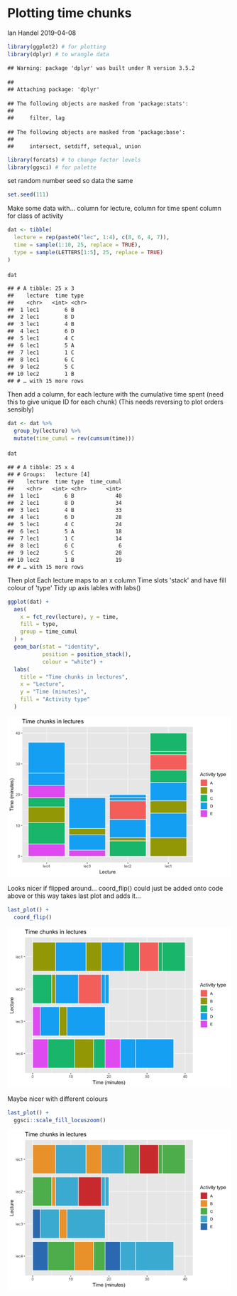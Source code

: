 Plotting time chunks
================
Ian Handel
2019-04-08

``` r
library(ggplot2) # for plotting
library(dplyr) # to wrangle data
```

    ## Warning: package 'dplyr' was built under R version 3.5.2

    ## 
    ## Attaching package: 'dplyr'

    ## The following objects are masked from 'package:stats':
    ## 
    ##     filter, lag

    ## The following objects are masked from 'package:base':
    ## 
    ##     intersect, setdiff, setequal, union

``` r
library(forcats) # to change factor levels
library(ggsci) # for palette
```

set random number seed so data the same

``` r
set.seed(111)
```

Make some data with... column for lecture, column for time spent column for class of activity

``` r
dat <- tibble(
  lecture = rep(paste0("lec", 1:4), c(8, 6, 4, 7)),
  time = sample(1:10, 25, replace = TRUE),
  type = sample(LETTERS[1:5], 25, replace = TRUE)
)

dat
```

    ## # A tibble: 25 x 3
    ##    lecture  time type 
    ##    <chr>   <int> <chr>
    ##  1 lec1        6 B    
    ##  2 lec1        8 D    
    ##  3 lec1        4 B    
    ##  4 lec1        6 D    
    ##  5 lec1        4 C    
    ##  6 lec1        5 A    
    ##  7 lec1        1 C    
    ##  8 lec1        6 C    
    ##  9 lec2        5 C    
    ## 10 lec2        1 B    
    ## # … with 15 more rows

Then add a column, for each lecture with the cumulative time spent (need this to give unique ID for each chunk) (This needs reversing to plot orders sensibly)

``` r
dat <- dat %>%
  group_by(lecture) %>%
  mutate(time_cumul = rev(cumsum(time)))

dat
```

    ## # A tibble: 25 x 4
    ## # Groups:   lecture [4]
    ##    lecture  time type  time_cumul
    ##    <chr>   <int> <chr>      <int>
    ##  1 lec1        6 B             40
    ##  2 lec1        8 D             34
    ##  3 lec1        4 B             33
    ##  4 lec1        6 D             28
    ##  5 lec1        4 C             24
    ##  6 lec1        5 A             18
    ##  7 lec1        1 C             14
    ##  8 lec1        6 C              6
    ##  9 lec2        5 C             20
    ## 10 lec2        1 B             19
    ## # … with 15 more rows

Then plot Each lecture maps to an x column Time slots 'stack' and have fill colour of 'type' Tidy up axis lables with labs()

``` r
ggplot(dat) +
  aes(
    x = fct_rev(lecture), y = time,
    fill = type,
    group = time_cumul
  ) +
  geom_bar(stat = "identity",
           position = position_stack(),
           colour = "white") +
  labs(
    title = "Time chunks in lectures",
    x = "Lecture",
    y = "Time (minutes)",
    fill = "Activity type"
  )
```

![](plot_time_chunks_files/figure-markdown_github/unnamed-chunk-5-1.png)

Looks nicer if flipped around... coord\_flip() could just be added onto code above or this way takes last plot and adds it...

``` r
last_plot() +
  coord_flip()
```

![](plot_time_chunks_files/figure-markdown_github/unnamed-chunk-6-1.png)

Maybe nicer with different colours

``` r
last_plot() +
  ggsci::scale_fill_locuszoom()
```

![](plot_time_chunks_files/figure-markdown_github/unnamed-chunk-7-1.png)
